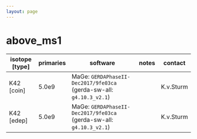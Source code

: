 ```yaml
---
layout: page
---
```


# above_ms1

| isotope [type] | primaries | software | notes | contact |
| -- | -- | -- | -- | -- |
| K42 [coin] | 5.0e9 | MaGe: `GERDAPhaseII-Dec2017/9fe03ca` (gerda-sw-all: `g4.10.3_v2.1`) |  | K.v.Sturm |
| K42 [edep] | 5.0e9 | MaGe: `GERDAPhaseII-Dec2017/9fe03ca` (gerda-sw-all: `g4.10.3_v2.1`) |  | K.v.Sturm |
